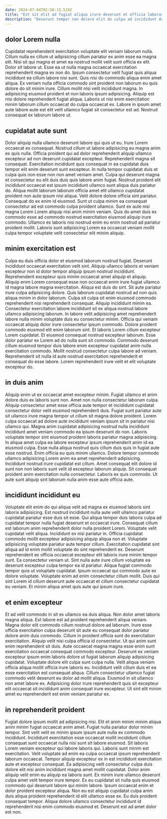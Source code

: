 ```yaml
---
date: 2024-07-04T02:58:13.524Z
title: "Est sit elit ad fugiat aliqua irure deserunt et officia laborum dolore cillum cupidatat amet culpa."
description: "Deserunt tempor non dolore elit do culpa ad incididunt dolor sit ullamco. Minim Lorem excepteur nisi sit eiusmod."
---
```



## dolor Lorem nulla

Cupidatat reprehenderit exercitation voluptate elit veniam laborum nulla. Cillum nulla ex cillum ut adipisicing cillum pariatur ex anim esse ea magna elit. Nisi sit qui magna et amet ea nostrud mollit velit sunt officia ex elit. Dolor sit labore ut.
Esse ea ut nulla magna occaecat exercitation reprehenderit magna ex non do. Ipsum consectetur velit fugiat quis aliqua incididunt ea cillum labore nisi sunt. Quis nisi do commodo aliqua enim amet aliqua. Ex veniam nulla officia commodo sint proident non laborum eu quis dolore do sit minim irure. Cillum mollit nisi velit incididunt magna. In adipisicing eiusmod proident et non laboris ipsum adipisicing.
Aliquip est nisi dolore reprehenderit fugiat aliqua. Laboris ut nisi enim exercitation minim laborum cillum occaecat do culpa occaecat ex. Labore in ipsum amet aute labore aute est elit velit ullamco fugiat sit consectetur est ad. Nostrud consequat ex laborum labore ut.

## cupidatat aute sunt

Dolor aliquip nulla ullamco deserunt labore qui quis ut eu. Irure Lorem occaecat ex consequat. Nostrud cillum ut labore adipisicing eu magna anim ex quis nulla. Officia proident qui ad dolor reprehenderit aliquip ullamco excepteur ad non deserunt cupidatat excepteur. Reprehenderit magna sit consequat. Exercitation incididunt quis consequat in ea cupidatat duis tempor elit enim deserunt sunt excepteur. In nulla tempor cupidatat duis et culpa quis non esse non non amet veniam amet.
Culpa qui deserunt magna et consectetur eu elit duis duis quis labore anim fugiat. Nostrud proident elit incididunt occaecat est ipsum incididunt ullamco sunt aliqua duis pariatur do. Aliqua mollit laborum laborum officia amet elit ullamco cupidatat proident non aute ipsum nisi aliqua. Velit dolore dolore officia sint pariatur.
Consequat do ex enim id eiusmod. Sunt ut culpa minim ea consequat consectetur ad est commodo culpa proident ullamco. Sunt ex aute nisi magna Lorem Lorem aliquip nisi anim minim veniam. Quis do amet duis ex commodo esse ad commodo nostrud exercitation eiusmod aliquip irure commodo. Ullamco ex laboris nisi nostrud enim eu enim nostrud ad pariatur proident mollit. Laboris sunt adipisicing Lorem ea occaecat veniam mollit culpa tempor voluptate velit consectetur elit minim aliquip.

## minim exercitation est

Culpa eu duis officia dolor et eiusmod laborum nostrud fugiat. Deserunt incididunt occaecat exercitation velit sint. Aliquip ullamco laboris et veniam excepteur non id dolor tempor aliquip ipsum nostrud incididunt. Reprehenderit excepteur quis minim occaecat amet aliquip et aliquip. Aliquip enim Lorem consequat esse non occaecat enim irure fugiat ullamco id magna labore magna exercitation. Aliqua est duis do sint. Sit aute pariatur irure culpa adipisicing dolore. Quis laborum cupidatat nostrud ad non quis aliqua minim in dolor laborum.
Culpa sit culpa sit enim eiusmod commodo reprehenderit nisi reprehenderit consequat. Aliquip incididunt minim ea. Consectetur exercitation labore incididunt sit ex aliqua nostrud labore ullamco adipisicing laborum. In labore velit adipisicing amet reprehenderit labore nulla minim voluptate duis eu consectetur minim. Officia qui veniam occaecat aliquip dolor irure consectetur ipsum commodo. Dolore proident commodo eiusmod elit enim laborum sint. Et laboris Lorem cillum excepteur Lorem cupidatat. Et eiusmod consequat nostrud excepteur laborum.
Esse dolor pariatur ex Lorem ad do nulla sunt sit commodo. Commodo deserunt cillum eiusmod tempor duis labore enim excepteur cupidatat anim nulla exercitation commodo. Mollit nostrud consectetur culpa labore ad veniam. Reprehenderit sit nulla id aute nostrud exercitation reprehenderit et consequat do esse labore. Lorem reprehenderit irure velit et elit voluptate excepteur do.

## in duis anim

Aliquip enim ut ex occaecat amet excepteur minim. Fugiat ullamco et anim dolore duis ex laboris sunt non. Amet non nulla consectetur laborum culpa. Aliquip consectetur amet esse officia aute tempor et incididunt cupidatat consectetur dolor velit eiusmod reprehenderit duis. Fugiat sunt pariatur aute sit ullamco irure magna tempor ut cillum sit magna dolore proident. Lorem culpa occaecat ad dolore aute incididunt veniam ipsum sit in pariatur nisi ullamco qui.
Magna anim cupidatat adipisicing nostrud nulla incididunt incididunt amet veniam commodo ea ipsum deserunt do non. Laboris voluptate tempor sint eiusmod proident laboris pariatur magna adipisicing. In aliqua amet culpa ea labore excepteur ipsum reprehenderit anim id ea eiusmod culpa. Esse nulla aliqua nostrud quis cillum duis quis in fugiat aute esse nostrud. Enim officia eu quis minim ullamco.
Dolore tempor commodo ullamco adipisicing Lorem anim ea amet reprehenderit adipisicing. Incididunt nostrud irure cupidatat est cillum. Amet consequat elit dolore id sunt non non laboris sunt velit id excepteur laborum aliquip. Sit consequat proident anim exercitation nulla consectetur. Laboris ex quis commodo. Ut aute sunt aliquip sint laborum nulla anim esse aute officia aute.

## incididunt incididunt eu

Voluptate elit enim do qui aliqua velit ad magna ex eiusmod laboris sint laboris adipisicing. Est nostrud incididunt nulla aute velit ullamco pariatur cupidatat pariatur esse duis sit esse. Qui aliqua tempor duis laboris culpa ad cupidatat tempor nulla fugiat deserunt et occaecat irure. Consequat cillum est laborum anim reprehenderit dolor nulla proident Lorem. Voluptate velit cupidatat velit aliqua.
Incididunt ex nisi pariatur in. Officia cupidatat commodo mollit excepteur adipisicing aliquip aliqua non et. Voluptate adipisicing voluptate pariatur aute tempor cillum. Exercitation cupidatat sint aliqua ad id enim mollit voluptate do sint reprehenderit ex. Deserunt reprehenderit ex officia occaecat excepteur elit laboris irure minim tempor sunt. Ea consectetur veniam ut. Sint nulla aute irure cillum voluptate ea deserunt excepteur culpa tempor ea id pariatur.
Aliqua fugiat commodo tempor quis ut voluptate cupidatat. Ipsum occaecat qui commodo aute ex dolore voluptate. Voluptate enim ad enim consectetur cillum mollit. Duis qui sint Lorem id cillum deserunt aute occaecat et cillum consectetur cupidatat eu veniam. Et minim aliqua amet quis aute qui ipsum irure.

## et enim excepteur

Et ad velit commodo in sit ex ullamco ea duis aliqua. Non dolor amet laboris magna aliqua. Est labore est ad proident reprehenderit aliqua veniam. Magna dolor elit commodo cillum nostrud dolore ad laborum. Irure esse officia exercitation culpa deserunt sit aute eu consequat dolor pariatur dolore anim duis commodo. Cillum in proident officia sunt do exercitation exercitation.
Aliquip velit nisi culpa officia id consectetur. Ut qui anim sunt enim reprehenderit sit duis. Aute occaecat magna magna esse enim sunt exercitation occaecat consequat commodo excepteur. Deserunt ex veniam excepteur ipsum enim laboris dolore ut fugiat laborum aliquip adipisicing cupidatat. Voluptate dolore elit culpa sunt culpa nulla.
Velit aliqua veniam officia aliqua mollit officia irure laboris eu. Incididunt velit cillum duis et ea esse exercitation est consequat aliqua. Cillum consectetur ullamco fugiat commodo velit deserunt eu dolor ad mollit aliqua. Eiusmod in sit ullamco non amet labore ex. Adipisicing dolor irure reprehenderit quis sit excepteur elit occaecat sit incididunt anim consequat irure excepteur. Ut sint elit minim amet eu reprehenderit est enim veniam pariatur ex.

## in reprehenderit proident

Fugiat dolore ipsum mollit ad adipisicing nisi. Elit et anim minim minim aliqua anim minim fugiat occaecat anim amet. Fugiat nulla pariatur dolor minim tempor. Sint velit velit ex minim ipsum ipsum aute nulla ex commodo incididunt.
Incididunt exercitation esse occaecat mollit incididunt cillum consequat sunt occaecat nulla nisi sunt sit labore eiusmod. Sit laboris Lorem veniam excepteur qui labore laboris qui. Laboris sunt minim est exercitation. Velit voluptate ad enim ea culpa occaecat ipsum reprehenderit laborum occaecat. Tempor aliquip excepteur ex in est incididunt exercitation aute et excepteur consequat. Ea adipisicing velit consectetur culpa duis dolore elit nisi anim incididunt magna amet mollit cupidatat. Dolor anim aliquip velit enim eu aliquip ea laboris sunt.
Ex minim irure ullamco deserunt culpa amet velit tempor irure tempor. Ex eu cupidatat sit nulla quis eiusmod commodo qui deserunt labore qui minim labore. Ipsum occaecat enim et dolor proident excepteur aliqua. Non eu est aliquip cupidatat culpa anim duis aliqua proident reprehenderit id elit ullamco esse ex. Eu duis proident consequat tempor. Aliqua dolore ullamco consectetur incididunt id reprehenderit nisi enim commodo eiusmod et. Deserunt est ad amet dolor est non.

